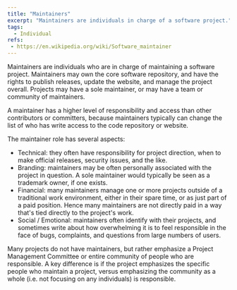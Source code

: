 ```yaml
---
title: "Maintainers"
excerpt: "Maintainers are individuals in charge of a software project."
tags:
  - Individual
refs:
 - https://en.wikipedia.org/wiki/Software_maintainer
---
```


Maintainers are individuals who are in charge of maintaining a software project.  Maintainers may own the core software repository, and have the rights to publish releases, update the website, and manage the project overall.  Projects may have a sole maintainer, or may have a team or community of maintainers.  

A maintainer has a higher level of responsibility and access than other contributors or committers, because maintainers typically can change the list of who has write access to the code repository or website.

The maintainer role has several aspects:

- Technical: they often have responsibility for project direction, when to make official releases, security issues, and the like.
- Branding: maintainers may be often personally associated with the project in question.  A sole maintainer would typically be seen as a trademark owner, if one exists.
- Financial: many maintainers manage one or more projects outside of a traditional work environment, either in their spare time, or as just part of a paid position.  Hence many maintainers are not directly paid in a way that's tied directly to the project's work.
- Social / Emotional: maintainers often identify with their projects, and sometimes write about how overwhelming it is to feel responsible in the face of bugs, complaints, and questions from large numbers of users.

Many projects do not have maintainers, but rather emphasize a Project Management Committee or entire community of people who are responsible.  A key difference is if the project emphasizes the specific people who maintain a project, versus emphasizing the community as a whole (i.e. not focusing on any individuals) is responsible. 